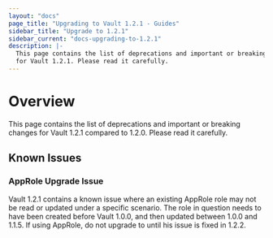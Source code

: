 ```yaml
---
layout: "docs"
page_title: "Upgrading to Vault 1.2.1 - Guides"
sidebar_title: "Upgrade to 1.2.1"
sidebar_current: "docs-upgrading-to-1.2.1"
description: |-
  This page contains the list of deprecations and important or breaking changes
  for Vault 1.2.1. Please read it carefully.
---
```


# Overview

This page contains the list of deprecations and important or breaking changes
for Vault 1.2.1 compared to 1.2.0. Please read it carefully.

## Known Issues

### AppRole Upgrade Issue

Vault 1.2.1 contains a known issue where an existing AppRole role
may not be read or updated under a specific scenario. The role in 
question needs to have been created before Vault 1.0.0, and then updated 
between 1.0.0 and 1.1.5. If using AppRole, do not upgrade to until 
his issue is fixed in 1.2.2.